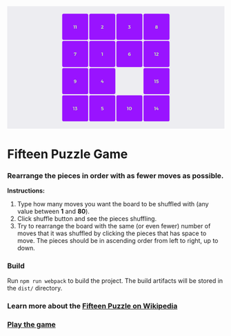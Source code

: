 [![Fifteen Puzzle Game](assets/fifteen-puzzle-game.png)](https://ofcode.com.br/projects/fifteen-puzzle-game/)

Fifteen Puzzle Game
===================
### Rearrange the pieces in order with as fewer moves as possible.

**Instructions:**
1. Type how many moves you want the board to be shuffled with (any value between **1** and **80**).
2. Click shuffle button and see the pieces shuffling.
3. Try to rearrange the board with the same (or even fewer) number of moves that it was shuffled by clicking the pieces that has space to move. The pieces should be in ascending order from left to right, up to down.

### Build
Run `npm run webpack` to build the project. The build artifacts will be stored in the `dist/` directory.

### Learn more about the [Fifteen Puzzle on Wikipedia](https://en.wikipedia.org/wiki/15_puzzle)

### [Play the game](https://ofcode.com.br/projects/fifteen-puzzle-game)
